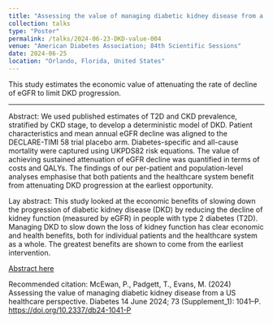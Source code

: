 ```yaml
---
title: "Assessing the value of managing diabetic kidney disease from a US healthcare perspective"
collection: talks
type: "Poster"
permalink: /talks/2024-06-23-DKD-value-004
venue: "American Diabetes Association; 84th Scientific Sessions"
date: 2024-06-25
location: "Orlando, Florida, United States"
---
```


This study estimates the economic value of attenuating the rate of decline of eGFR to limit DKD progression. 

---

Abstract: We used published estimates of T2D and CKD prevalence, stratified by CKD stage, to develop a deterministic model of DKD. Patient characteristics and mean annual eGFR decline was aligned to the DECLARE-TIMI 58 trial placebo arm. Diabetes-specific and all-cause mortality were captured using UKPDS82 risk equations. The value of achieving sustained attenuation of eGFR decline was quantified in terms of costs and QALYs. The findings of our per-patient and population-level analyses emphasise that both patients and the healthcare system benefit from attenuating DKD progression at the earliest opportunity.

Lay abstract: This study looked at the economic benefits of slowing down the progression of diabetic kidney disease (DKD) by reducing the decline of kidney function (measured by eGFR) in people with type 2 diabetes (T2D). Managing DKD to slow down the loss of kidney function has clear economic and health benefits, both for individual patients and the healthcare system as a whole. The greatest benefits are shown to come from the earliest intervention.

[Abstract here](https://doi.org/10.2337/db24-1041-P)

Recommended citation: McEwan, P., Padgett, T., Evans, M. (2024) Assessing the value of managing diabetic kidney disease from a US healthcare perspective. Diabetes 14 June 2024; 73 (Supplement_1): 1041–P. https://doi.org/10.2337/db24-1041-P